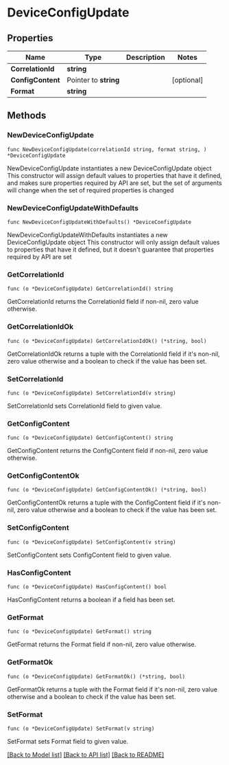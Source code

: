 # DeviceConfigUpdate

## Properties

Name | Type | Description | Notes
------------ | ------------- | ------------- | -------------
**CorrelationId** | **string** |  | 
**ConfigContent** | Pointer to **string** |  | [optional] 
**Format** | **string** |  | 

## Methods

### NewDeviceConfigUpdate

`func NewDeviceConfigUpdate(correlationId string, format string, ) *DeviceConfigUpdate`

NewDeviceConfigUpdate instantiates a new DeviceConfigUpdate object
This constructor will assign default values to properties that have it defined,
and makes sure properties required by API are set, but the set of arguments
will change when the set of required properties is changed

### NewDeviceConfigUpdateWithDefaults

`func NewDeviceConfigUpdateWithDefaults() *DeviceConfigUpdate`

NewDeviceConfigUpdateWithDefaults instantiates a new DeviceConfigUpdate object
This constructor will only assign default values to properties that have it defined,
but it doesn't guarantee that properties required by API are set

### GetCorrelationId

`func (o *DeviceConfigUpdate) GetCorrelationId() string`

GetCorrelationId returns the CorrelationId field if non-nil, zero value otherwise.

### GetCorrelationIdOk

`func (o *DeviceConfigUpdate) GetCorrelationIdOk() (*string, bool)`

GetCorrelationIdOk returns a tuple with the CorrelationId field if it's non-nil, zero value otherwise
and a boolean to check if the value has been set.

### SetCorrelationId

`func (o *DeviceConfigUpdate) SetCorrelationId(v string)`

SetCorrelationId sets CorrelationId field to given value.


### GetConfigContent

`func (o *DeviceConfigUpdate) GetConfigContent() string`

GetConfigContent returns the ConfigContent field if non-nil, zero value otherwise.

### GetConfigContentOk

`func (o *DeviceConfigUpdate) GetConfigContentOk() (*string, bool)`

GetConfigContentOk returns a tuple with the ConfigContent field if it's non-nil, zero value otherwise
and a boolean to check if the value has been set.

### SetConfigContent

`func (o *DeviceConfigUpdate) SetConfigContent(v string)`

SetConfigContent sets ConfigContent field to given value.

### HasConfigContent

`func (o *DeviceConfigUpdate) HasConfigContent() bool`

HasConfigContent returns a boolean if a field has been set.

### GetFormat

`func (o *DeviceConfigUpdate) GetFormat() string`

GetFormat returns the Format field if non-nil, zero value otherwise.

### GetFormatOk

`func (o *DeviceConfigUpdate) GetFormatOk() (*string, bool)`

GetFormatOk returns a tuple with the Format field if it's non-nil, zero value otherwise
and a boolean to check if the value has been set.

### SetFormat

`func (o *DeviceConfigUpdate) SetFormat(v string)`

SetFormat sets Format field to given value.



[[Back to Model list]](../README.md#documentation-for-models) [[Back to API list]](../README.md#documentation-for-api-endpoints) [[Back to README]](../README.md)


